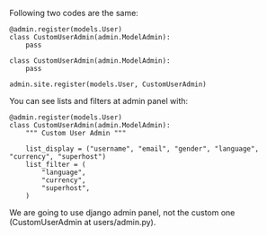 Following two codes are the same:
```
@admin.register(models.User)
class CustomUserAdmin(admin.ModelAdmin):
    pass
```

```
class CustomUserAdmin(admin.ModelAdmin):
    pass

admin.site.register(models.User, CustomUserAdmin)
```

You can see lists and filters at admin panel with:
```
@admin.register(models.User)
class CustomUserAdmin(admin.ModelAdmin):
    """ Custom User Admin """

    list_display = ("username", "email", "gender", "language", "currency", "superhost")
    list_filter = (
        "language",
        "currency",
        "superhost",
    )
```

We are going to use django admin panel, not the custom one (CustomUserAdmin at users/admin.py).